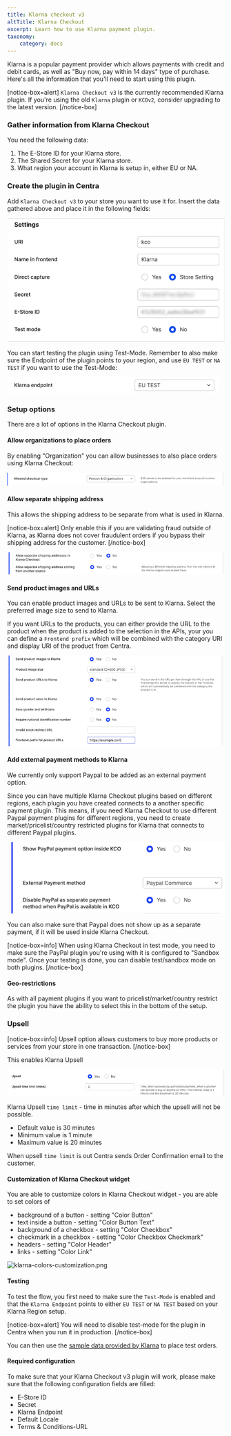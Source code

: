 ```yaml
---
title: Klarna checkout v3
altTitle: Klarna Checkout
excerpt: Learn how to use Klarna payment plugin.
taxonomy:
    category: docs
---
```


Klarna is a popular payment provider which allows payments with credit and debit cards, as well as "Buy now, pay within 14 days" type of purchase. Here's all the information that you'll need to start using this plugin.

[notice-box=alert]
`Klarna Checkout v3` is the currently recommended Klarna plugin. If you're using the old `Klarna` plugin or `KCOv2`, consider upgrading to the latest version.
[/notice-box]

### Gather information from Klarna Checkout

You need the following data:

1. The E-Store ID for your Klarna store.
2. The Shared Secret for your Klarna store.
3. What region your account in Klarna is setup in, either EU or NA.

### Create the plugin in Centra

Add `Klarna Checkout v3` to your store you want to use it for. Insert the data gathered above and place it in the following fields:

![klarna-keys.png](klarna-keys.png)

You can start testing the plugin using Test-Mode. Remember to also make sure the Endpoint of the plugin points to your region, and use `EU TEST` or `NA TEST` if you want to use the Test-Mode:

![klarna-region.png](klarna-region.png)

### Setup options

There are a lot of options in the Klarna Checkout plugin.

#### Allow organizations to place orders

By enabling "Organization" you can allow businesses to also place orders using Klarna Checkout: 

![klarna-person-types.png](klarna-person-types.png)

#### Allow separate shipping address

This allows the shipping address to be separate from what is used in Klarna.

[notice-box=alert]
Only enable this if you are validating fraud outside of Klarna, as Klarna does not cover fraudulent orders if you bypass their shipping address for the customer.
[/notice-box]

![klarna-shipping-address.png](klarna-shipping-address.png)

#### Send product images and URLs

You can enable product images and URLs to be sent to Klarna. Select the preferred image size to send to Klarna.

If you want URLs to the products, you can either provide the URL to the product when the product is added to the selection in the APIs, your you can define a `Frontend prefix` which will be combined with the category URI and display URI of the product from Centra.

![klarna-product-urls.png](klarna-product-urls.png)

#### Add external payment methods to Klarna

We currently only support Paypal to be added as an external payment option.

Since you can have multiple Klarna Checkout plugins based on different regions, each plugin you have created connects to a another specific payment plugin. This means, if you need Klarna Checkout to use different Paypal payment plugins for different regions, you need to create market/pricelist/country restricted plugins for Klarna that connects to different Paypal plugins.

![klarna-external-payment-option.png](klarna-external-payment-option.png)

You can also make sure that Paypal does not show up as a separate payment, if it will be used inside Klarna Checkout.

[notice-box=info]
When using Klarna Checkout in test mode, you need to make sure the PayPal plugin you're using with it is configured to "Sandbox mode". Once your testing is done, you can disable test/sandbox mode on both plugins.
[/notice-box]

#### Geo-restrictions

As with all payment plugins if you want to pricelist/market/country restrict the plugin you have the ability to select this in the bottom of the setup.

### Upsell
[notice-box=info]
Upsell option allows customers to buy more products or services from your store in one transaction.
[/notice-box]

This enables Klarna Upsell

![klarna-product-urls.png](klarna-upsell.png)

Klarna Upsell `time limit` - time in minutes after which the upsell will not be possible. 
* Default value is 30 minutes
* Minimum value is 1 minute
* Maximum value is 20 minutes

When upsell `time limit` is out Centra sends Order Confirmation email to the customer.

#### Customization of Klarna Checkout widget

You are able to customize colors in Klarna Checkout widget - you are able to set colors of
* background of a button - setting "Color Button"
* text inside a button - setting "Color Button Text"
* background of a checkbox - setting "Color Checkbox"
* checkmark in a checkbox - setting "Color Checkbox Checkmark"
* headers - setting "Color Header"
* links - setting "Color Link"

![klarna-colors-customization.png](klarna-colors-customization.png)

#### Testing

To test the flow, you first need to make sure the `Test-Mode` is enabled and that the `Klarna Endpoint` points to either `EU TEST` or `NA TEST` based on your Klarna Region setup.

[notice-box=alert]
You will need to disable test-mode for the plugin in Centra when you run it in production.
[/notice-box]

You can then use the [sample data provided by Klarna](https://docs.klarna.com/resources/test-environment/sample-data) to place test orders.

#### Required configuration

To make sure that your Klarna Checkout v3 plugin will work, please make sure that the following configuration fields are filled:
- E-Store ID
- Secret 
- Klarna Endpoint
- Default Locale
- Terms & Conditions-URL

